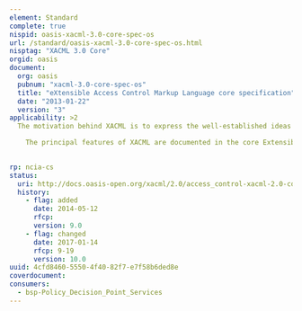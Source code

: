 ```yaml
---
element: Standard
complete: true
nispid: oasis-xacml-3.0-core-spec-os
url: /standard/oasis-xacml-3.0-core-spec-os.html
nisptag: "XACML 3.0 Core"
orgid: oasis
document:
  org: oasis
  pubnum: "xacml-3.0-core-spec-os"
  title: "eXtensible Access Control Markup Language core specification"
  date: "2013-01-22"
  version: "3"
applicability: >2
  The motivation behind XACML is to express the well-established ideas in the field of access- control policy (e.g., rules, policies, policy sets, subjects, decision requests, authorization decisions,) using an extension language of XML. According to the Core specification, there is a pressing need for a common language for expressing security policy. If implemented throughout an enterprise, a common policy language allows the enterprise to manage the enforcement of all the elements of its security policy in all the components of its information systems. Managing security policy may include some or all of the following steps  writing, reviewing, testing, approving, issuing, combining, analyzing, modifying, withdrawing, retrieving and enforcing policy.  The XACML specification thus enables the use of arbitrary attributes in policies, role-based access control, security labels, time/date-based policies, indexable policies, 'deny' policies, and dynamic policies - all without requiring changes to the applications that use XACML. Adoption of XACML across vendor and product platforms should provide the opportunity for organizations to perform access and access policy audits directly across such systems.

    The principal features of XACML are documented in the core Extensible Access Control Markup Language (XACML) Version 3.0 specification.

  
rp: ncia-cs
status:
  uri: http://docs.oasis-open.org/xacml/2.0/access_control-xacml-2.0-core-spec-os.pdf
  history: 
    - flag: added
      date: 2014-05-12
      rfcp: 
      version: 9.0
    - flag: changed
      date: 2017-01-14
      rfcp: 9-19
      version: 10.0
uuid: 4cfd8460-5550-4f40-82f7-e7f58b6ded8e
coverdocument:
consumers:
  - bsp-Policy_Decision_Point_Services
---
```

